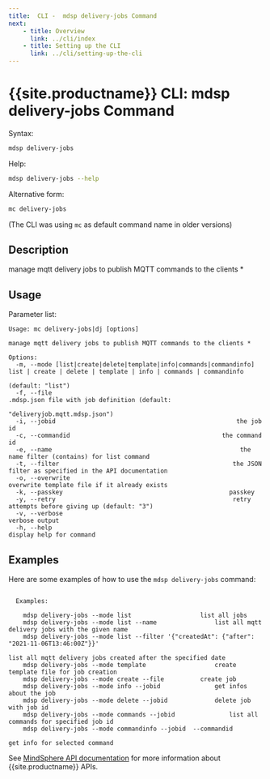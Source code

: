 ```yaml
---
title:  CLI -  mdsp delivery-jobs Command
next:
    - title: Overview
      link: ../cli/index
    - title: Setting up the CLI
      link: ../cli/setting-up-the-cli
---
```


# {{site.productname}} CLI: mdsp delivery-jobs Command

Syntax:

```bash
mdsp delivery-jobs
```

Help:

```bash
mdsp delivery-jobs --help
```

Alternative form:

```bash
mc delivery-jobs
```

(The CLI was using `mc` as default command name in older versions)

## Description

manage mqtt delivery jobs to publish MQTT commands to the clients *

## Usage

Parameter list:

```text
Usage: mc delivery-jobs|dj [options]

manage mqtt delivery jobs to publish MQTT commands to the clients *

Options:
  -m, --mode [list|create|delete|template|info|commands|commandinfo]  list | create | delete | template | info | commands | commandinfo
                                                                      (default: "list")
  -f, --file                                                    .mdsp.json file with job definition (default:
                                                                      "deliveryjob.mqtt.mdsp.json")
  -i, --jobid                                                  the job id
  -c, --commandid                                          the command id
  -e, --name                                                    the name filter (contains) for list command
  -t, --filter                                                the JSON filter as specified in the API documentation
  -o, --overwrite                                                     overwrite template file if it already exists
  -k, --passkey                                              passkey
  -y, --retry                                                 retry attempts before giving up (default: "3")
  -v, --verbose                                                       verbose output
  -h, --help                                                          display help for command

```

## Examples

Here are some examples of how to use the `mdsp delivery-jobs` command:

```text

  Examples:

    mdsp delivery-jobs --mode list 					 list all jobs
    mdsp delivery-jobs --mode list --name  				 list all mqtt delivery jobs with the given name
    mdsp delivery-jobs --mode list --filter '{"createdAt": {"after": "2021-11-06T13:46:00Z"}}'  
                                                                         list all mqtt delivery jobs created after the specified date
    mdsp delivery-jobs --mode template 					 create template file for job creation
    mdsp delivery-jobs --mode create --file  		 create job
    mdsp delivery-jobs --mode info --jobid  			 get infos about the job
    mdsp delivery-jobs --mode delete --jobid  			 delete job with job id
    mdsp delivery-jobs --mode commands --jobid  			 list all commands for specified job id
    mdsp delivery-jobs --mode commandinfo --jobid  --commandid   
                                                                         get info for selected command

```

See [MindSphere API documentation](https://documentation.mindsphere.io/MindSphere/apis/index.html) for more information about {{site.productname}} APIs.
